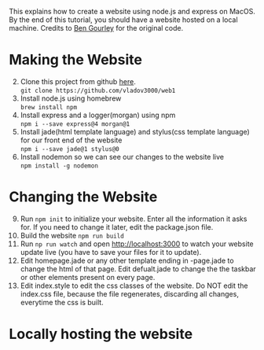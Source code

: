 <div class="main-content">

This explains how to create a website using node.js and express on MacOS. By the end of this tutorial, you should have a website hosted on a local machine. Credits to [Ben Gourley](https://github.com/bengourley) for the original code.

# Making the Website

2.  Clone this project from github [here](https://github.com/vlad-the-EPIChacker/web1).  
    `git clone https://github.com/vladov3000/web1`
3.  Install node.js using homebrew  
    `brew install npm`
4.  Install express and a logger(morgan) using npm  
    `npm i --save express@4 morgan@1`
5.  Install jade(html template language) and stylus(css template language) for our front end of the website  
    `npm i --save jade@1 stylus@0`
6.  Install nodemon so we can see our changes to the website live  
    `npm install -g nodemon`

# Changing the Website

9.  Run `npm init` to initialize your website. Enter all the information it asks for. If you need to change it later, edit the package.json file.
10.  Build the website `npm run build`
11.  Run `np run watch` and open [http://localhost:3000](http://localhost:3000) to watch your website update live (you have to save your files for it to update).
12.  Edit homepage.jade or any other template ending in -page.jade to change the html of that page. Edit defualt.jade to change the the taskbar or other elements present on every page.
13.  Edit index.style to edit the css classes of the website. Do NOT edit the index.css file, because the file regenerates, discarding all changes, everytime the css is built.

# Locally hosting the website

</div>
